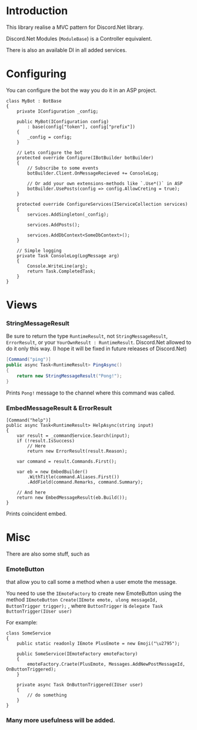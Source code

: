 # Introduction

This library realise a MVC pattern for Discord.Net library. 

Discord.Net Modules (`ModuleBase`) is a Controller equivalent. 

There is also an available DI in all added services.

# Configuring
You can configure the bot the way you do it in an ASP project.
```
class MyBot : BotBase
{
    private IConfiguration _config;

    public MyBot(IConfiguration config)
        : base(config["token"], config["prefix"])
    {
        _config = config;
    }
    
    // Lets configure the bot
    protected override Configure(IBotBuilder botBuilder)
    {
        // Subscribe to some events
        botBuilder.Client.OnMessageRecieved += ConsoleLog;
        
        // Or add your own extensions-methods like `.Use*()` in ASP
        botBuilder.UsePosts(config => config.AllowCreting = true);
    }
    
    protected override ConfigureServices(IServiceCollection services)
    {
        services.AddSingleton(_config);
        
        services.AddPosts();
        
        services.AddDbContext<SomeDbContext>();
    }
    
    // Simple logging
    private Task ConsoleLog(LogMessage arg)
    {
        Console.WriteLine(arg);
        return Task.CompletedTask;
    }
}
```

# Views

### StringMessageResult

Be sure to return the type `RuntimeResult`, not `StringMessageResult`, `ErrorResult`, or your `YourOwnResult : RuntimeResult`. Discord.Net allowed to do it only this way. (I hope it will be fixed in future releases of Discord.Net)

```c#
[Command("ping")]
public async Task<RuntimeResult> PingAsync()
{
    return new StringMessageResult("Pong!");
}
```
Prints `Pong!` message to the channel where this command was called.


### EmbedMessageResult & ErrorResult
```
[Command("help")]
public async Task<RuntimeResult> HelpAsync(string input)
{
    var result = _commandService.Search(input);
    if (!result.IsSuccess)
        // Here
        return new ErrorResult(result.Reason);
    
    var command = result.Commands.First();
    
    var eb = new EmbedBuilder()
        .WithTitle(command.Aliases.First())
        .AddField(command.Remarks, command.Summary);
    
    // And here
    return new EmbedMessageResult(eb.Build());
}
```
Prints coincident embed.

# Misc

There are also some stuff, such as 

### EmoteButton

that allow you to call some a method when a user emote the message.

You need to use the `IEmoteFactory` to create new EmoteButton using the method
`IEmoteButton Create(IEmote emote, ulong messageId, ButtonTrigger trigger);` , where `ButtonTrigger` is `delegate Task ButtonTrigger(IUser user)`

For example:

```
class SomeService
{
    public static readonly IEmote PlusEmote = new Emoji("\u2795");

    public SomeService(IEmoteFactory emoteFactory)
    {
        emoteFactory.Craete(PlusEmote, Messages.AddNewPostMessageId, OnButtonTriggered);
    }
    
    private async Task OnButtonTriggered(IUser user)
    {
        // do something
    }
}
```

### Many more usefulness will be added.